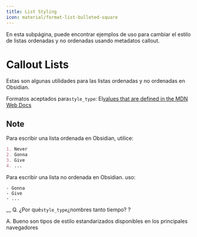 ```yaml
---
title: List Styling
icon: material/format-list-bulleted-square
---
```


En esta subpágina, puede encontrar ejemplos de uso para cambiar el estilo de
listas ordenadas y no ordenadas usando metadatos callout.

# Callout Lists

Estas son algunas utilidades para las listas ordenadas y no ordenadas en Obsidian.

Formatos aceptados para`style_type`: El[values that are defined in the MDN Web Docs](https://developer.mozilla.org/en-US/docs/Web/CSS/list-style-type#Values)

## Note

Para escribir una lista ordenada en Obsidian, utilice:

```md
1. Never
2. Gonna
3. Give
4. ...
```

Para escribir una lista no ordenada en Obsidian. uso:

```md6- Never
- Gonna
- Give
- ...
```

__
Q. ¿Por qué`style_type`¿nombres tanto tiempo?
?

A. Bueno son tipos de estilo estandarizados disponibles en los principales navegadores

